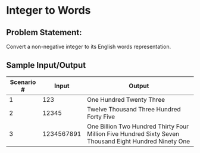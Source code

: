# Integer to Words

## Problem Statement: ##
Convert a non-negative integer to its English words representation.


## Sample Input/Output ##

<table>
    <thead>
        <tr>
            <th>Scenario #</th>
            <th>Input</th>
            <th>Output</th>
        </tr>
    </thead>
    <tbody>
        <tr>
            <td>1</td>
            <td>123</td>
            <td>One Hundred Twenty Three</td>
        </tr>
        <tr>
            <td>2</td>
            <td>12345</td>
            <td>Twelve Thousand Three Hundred Forty Five</td>
        </tr>
        <tr>
            <td>3</td>
            <td>1234567891</td>
            <td>One Billion Two Hundred Thirty Four Million Five Hundred Sixty Seven Thousand Eight Hundred Ninety One</td>
        </tr>
    </tbody>
</table>
